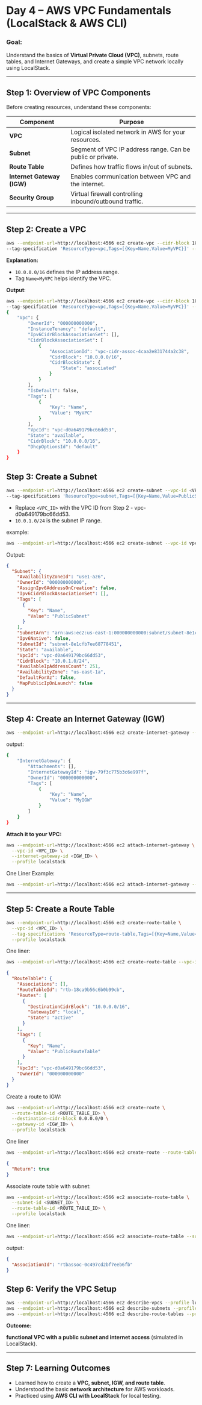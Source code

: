 # **Day 4 – AWS VPC Fundamentals (LocalStack & AWS CLI)**

### **Goal:**

Understand the basics of **Virtual Private Cloud (VPC)**, subnets, route tables, and Internet Gateways, and create a simple VPC network locally using LocalStack.

---

## **Step 1: Overview of VPC Components**

Before creating resources, understand these components:

| Component                  | Purpose                                                    |
| -------------------------- | ---------------------------------------------------------- |
| **VPC**                    | Logical isolated network in AWS for your resources.        |
| **Subnet**                 | Segment of VPC IP address range. Can be public or private. |
| **Route Table**            | Defines how traffic flows in/out of subnets.               |
| **Internet Gateway (IGW)** | Enables communication between VPC and the internet.        |
| **Security Group**         | Virtual firewall controlling inbound/outbound traffic.     |

---

## **Step 2: Create a VPC**

```bash
aws --endpoint-url=http://localhost:4566 ec2 create-vpc --cidr-block 10.0.0.0/16 \
--tag-specification 'ResourceType=vpc,Tags=[{Key=Name,Value=MyVPC}]' --profile localstack
```

**Explanation:**

- `10.0.0.0/16` defines the IP address range.
- Tag `Name=MyVPC` helps identify the VPC.

**Output**:

```bash
aws --endpoint-url=http://localhost:4566 ec2 create-vpc --cidr-block 10.0.0.0/16 \
--tag-specification 'ResourceType=vpc,Tags=[{Key=Name,Value=MyVPC}]' --profile localstack
{
    "Vpc": {
        "OwnerId": "000000000000",
        "InstanceTenancy": "default",
        "Ipv6CidrBlockAssociationSet": [],
        "CidrBlockAssociationSet": [
            {
                "AssociationId": "vpc-cidr-assoc-4caa2e831744a2c38",
                "CidrBlock": "10.0.0.0/16",
                "CidrBlockState": {
                    "State": "associated"
                }
            }
        ],
        "IsDefault": false,
        "Tags": [
            {
                "Key": "Name",
                "Value": "MyVPC"
            }
        ],
        "VpcId": "vpc-d0a649179bc66dd53",
        "State": "available",
        "CidrBlock": "10.0.0.0/16",
        "DhcpOptionsId": "default"
    }
}
```

## **Step 3: Create a Subnet**

```bash
aws --endpoint-url=http://localhost:4566 ec2 create-subnet --vpc-id <VPC_ID> --cidr-block 10.0.1.0/24 \
--tag-specifications 'ResourceType=subnet,Tags=[{Key=Name,Value=PublicSubnet}]' --profile localstack
```

- Replace `<VPC_ID>` with the VPC ID from Step 2 - vpc-d0a649179bc66dd53.
- `10.0.1.0/24` is the subnet IP range.

example:

```bash
aws --endpoint-url=http://localhost:4566 ec2 create-subnet --vpc-id vpc-d0a649179bc66dd53 --cidr-block 10.0.1.0/24 --tag-specifications 'ResourceType=subnet,Tags=[{Key=Name,Value=PublicSubnet}]' --profile localstack

```

Output:

```json
{
  "Subnet": {
    "AvailabilityZoneId": "use1-az6",
    "OwnerId": "000000000000",
    "AssignIpv6AddressOnCreation": false,
    "Ipv6CidrBlockAssociationSet": [],
    "Tags": [
      {
        "Key": "Name",
        "Value": "PublicSubnet"
      }
    ],
    "SubnetArn": "arn:aws:ec2:us-east-1:000000000000:subnet/subnet-8e1cfb7ee68778451",
    "Ipv6Native": false,
    "SubnetId": "subnet-8e1cfb7ee68778451",
    "State": "available",
    "VpcId": "vpc-d0a649179bc66dd53",
    "CidrBlock": "10.0.1.0/24",
    "AvailableIpAddressCount": 251,
    "AvailabilityZone": "us-east-1a",
    "DefaultForAz": false,
    "MapPublicIpOnLaunch": false
  }
}
```

---

## **Step 4: Create an Internet Gateway (IGW)**

```bash
aws --endpoint-url=http://localhost:4566 ec2 create-internet-gateway --tag-specifications 'ResourceType=internet-gateway,Tags=[{Key=Name,Value=MyIGW}]' --profile localstack
```

output:

```bash
{
    "InternetGateway": {
        "Attachments": [],
        "InternetGatewayId": "igw-79f3c775b3c6e997f",
        "OwnerId": "000000000000",
        "Tags": [
            {
                "Key": "Name",
                "Value": "MyIGW"
            }
        ]
    }
}
```

**Attach it to your VPC:**

```bash
aws --endpoint-url=http://localhost:4566 ec2 attach-internet-gateway \
  --vpc-id <VPC_ID> \
  --internet-gateway-id <IGW_ID> \
  --profile localstack
```

One Liner Example:

```bash
aws --endpoint-url=http://localhost:4566 ec2 attach-internet-gateway --vpc-id vpc-d0a649179bc66dd53 --internet-gateway-id igw-79f3c775b3c6e997f --profile localstack
```

---

## **Step 5: Create a Route Table**

```bash
aws --endpoint-url=http://localhost:4566 ec2 create-route-table \
  --vpc-id <VPC_ID> \
  --tag-specifications 'ResourceType=route-table,Tags=[{Key=Name,Value=PublicRouteTable}]' \
  --profile localstack
```

One liner:

```bash
aws --endpoint-url=http://localhost:4566 ec2 create-route-table --vpc-id vpc-d0a649179bc66dd53 --tag-specifications 'ResourceType=route-table,Tags=[{Key=Name,Value=PublicRouteTable}]' --profile localstack
```

```json
{
  "RouteTable": {
    "Associations": [],
    "RouteTableId": "rtb-18ca9b56c6b0b99cb",
    "Routes": [
      {
        "DestinationCidrBlock": "10.0.0.0/16",
        "GatewayId": "local",
        "State": "active"
      }
    ],
    "Tags": [
      {
        "Key": "Name",
        "Value": "PublicRouteTable"
      }
    ],
    "VpcId": "vpc-d0a649179bc66dd53",
    "OwnerId": "000000000000"
  }
}
```

Create a route to IGW:

```bash
aws --endpoint-url=http://localhost:4566 ec2 create-route \
  --route-table-id <ROUTE_TABLE_ID> \
  --destination-cidr-block 0.0.0.0/0 \
  --gateway-id <IGW_ID> \
  --profile localstack
```

One liner

```bash
aws --endpoint-url=http://localhost:4566 ec2 create-route --route-table-id rtb-18ca9b56c6b0b99cb --destination-cidr-block 0.0.0.0/0 --gateway-id igw-79f3c775b3c6e997f --profile localstack
```

```json
{
  "Return": true
}
```

Associate route table with subnet:

```bash
aws --endpoint-url=http://localhost:4566 ec2 associate-route-table \
  --subnet-id <SUBNET_ID> \
  --route-table-id <ROUTE_TABLE_ID> \
  --profile localstack
```

One liner:

```bash
aws --endpoint-url=http://localhost:4566 ec2 associate-route-table --subnet-id subnet-8e1cfb7ee68778451 --route-table-id rtb-18ca9b56c6b0b99cb --profile localstack
```

output:

```json
{
  "AssociationId": "rtbassoc-0c497cd2bf7eeb6fb"
}
```

## **Step 6: Verify the VPC Setup**

```bash
aws --endpoint-url=http://localhost:4566 ec2 describe-vpcs --profile localstack
aws --endpoint-url=http://localhost:4566 ec2 describe-subnets --profile localstack
aws --endpoint-url=http://localhost:4566 ec2 describe-route-tables --profile localstack
```

**Outcome:**

**functional VPC with a public subnet and internet access** (simulated in LocalStack).

---

## **Step 7: Learning Outcomes**

- Learned how to create a **VPC, subnet, IGW, and route table**.
- Understood the basic **network architecture** for AWS workloads.
- Practiced using **AWS CLI with LocalStack** for local testing.
